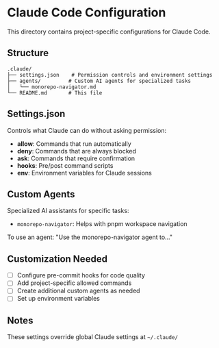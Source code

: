# Claude Code Configuration

This directory contains project-specific configurations for Claude Code.

## Structure

```
.claude/
├── settings.json    # Permission controls and environment settings
├── agents/         # Custom AI agents for specialized tasks
│   └── monorepo-navigator.md
└── README.md       # This file
```

## Settings.json

Controls what Claude can do without asking permission:
- **allow**: Commands that run automatically
- **deny**: Commands that are always blocked
- **ask**: Commands that require confirmation
- **hooks**: Pre/post command scripts
- **env**: Environment variables for Claude sessions

## Custom Agents

Specialized AI assistants for specific tasks:
- `monorepo-navigator`: Helps with pnpm workspace navigation

To use an agent: "Use the monorepo-navigator agent to..."

## Customization Needed

- [ ] Configure pre-commit hooks for code quality
- [ ] Add project-specific allowed commands
- [ ] Create additional custom agents as needed
- [ ] Set up environment variables

## Notes

These settings override global Claude settings at `~/.claude/`